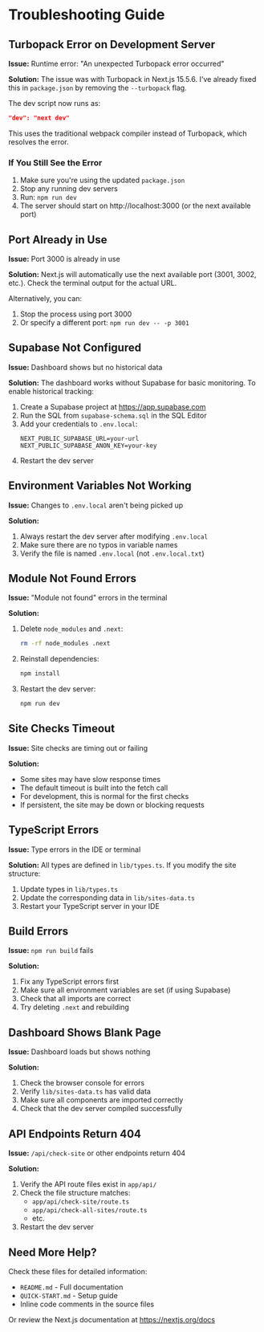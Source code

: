 # Troubleshooting Guide

## Turbopack Error on Development Server

**Issue:** Runtime error: "An unexpected Turbopack error occurred"

**Solution:** The issue was with Turbopack in Next.js 15.5.6. I've already fixed this in `package.json` by removing the `--turbopack` flag.

The dev script now runs as:
```json
"dev": "next dev"
```

This uses the traditional webpack compiler instead of Turbopack, which resolves the error.

### If You Still See the Error

1. Make sure you're using the updated `package.json`
2. Stop any running dev servers
3. Run: `npm run dev`
4. The server should start on http://localhost:3000 (or the next available port)

## Port Already in Use

**Issue:** Port 3000 is already in use

**Solution:** Next.js will automatically use the next available port (3001, 3002, etc.). Check the terminal output for the actual URL.

Alternatively, you can:
1. Stop the process using port 3000
2. Or specify a different port: `npm run dev -- -p 3001`

## Supabase Not Configured

**Issue:** Dashboard shows but no historical data

**Solution:** The dashboard works without Supabase for basic monitoring. To enable historical tracking:

1. Create a Supabase project at https://app.supabase.com
2. Run the SQL from `supabase-schema.sql` in the SQL Editor
3. Add your credentials to `.env.local`:
   ```
   NEXT_PUBLIC_SUPABASE_URL=your-url
   NEXT_PUBLIC_SUPABASE_ANON_KEY=your-key
   ```
4. Restart the dev server

## Environment Variables Not Working

**Issue:** Changes to `.env.local` aren't being picked up

**Solution:**
1. Always restart the dev server after modifying `.env.local`
2. Make sure there are no typos in variable names
3. Verify the file is named `.env.local` (not `.env.local.txt`)

## Module Not Found Errors

**Issue:** "Module not found" errors in the terminal

**Solution:**
1. Delete `node_modules` and `.next`:
   ```bash
   rm -rf node_modules .next
   ```
2. Reinstall dependencies:
   ```bash
   npm install
   ```
3. Restart the dev server:
   ```bash
   npm run dev
   ```

## Site Checks Timeout

**Issue:** Site checks are timing out or failing

**Solution:**
- Some sites may have slow response times
- The default timeout is built into the fetch call
- For development, this is normal for the first checks
- If persistent, the site may be down or blocking requests

## TypeScript Errors

**Issue:** Type errors in the IDE or terminal

**Solution:** All types are defined in `lib/types.ts`. If you modify the site structure:
1. Update types in `lib/types.ts`
2. Update the corresponding data in `lib/sites-data.ts`
3. Restart your TypeScript server in your IDE

## Build Errors

**Issue:** `npm run build` fails

**Solution:**
1. Fix any TypeScript errors first
2. Make sure all environment variables are set (if using Supabase)
3. Check that all imports are correct
4. Try deleting `.next` and rebuilding

## Dashboard Shows Blank Page

**Issue:** Dashboard loads but shows nothing

**Solution:**
1. Check the browser console for errors
2. Verify `lib/sites-data.ts` has valid data
3. Make sure all components are imported correctly
4. Check that the dev server compiled successfully

## API Endpoints Return 404

**Issue:** `/api/check-site` or other endpoints return 404

**Solution:**
1. Verify the API route files exist in `app/api/`
2. Check the file structure matches:
   - `app/api/check-site/route.ts`
   - `app/api/check-all-sites/route.ts`
   - etc.
3. Restart the dev server

## Need More Help?

Check these files for detailed information:
- `README.md` - Full documentation
- `QUICK-START.md` - Setup guide
- Inline code comments in the source files

Or review the Next.js documentation at https://nextjs.org/docs
